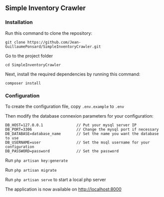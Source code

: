## Simple Inventory Crawler

### Installation

Run this command to clone the repository:

```git clone https://github.com/Jean-GuillaumePonsard/SimpleInventoryCrawler.git```

Go to the project folder

```cd SimpleInventoryCrawler```

Next, install the required dependencies by running this command: 

```composer install```

### Configuration

To create the configuration file,
copy ```.env.example``` to ```.env```

Then modify the database connexion parameters for your configuration:

```
DB_HOST=127.0.0.1               // Put your mysql server IP
DB_PORT=3306                    // Change the mysql port if necessary
DB_DATABASE=database_name       // Set the name you want the database to use
DB_USERNAME=user                // Set the msql username for your configuration
DB_PASSWORD=password            // Set the password
```

Run ```php artisan key:generate```

Run ```php artisan migrate```

Run ```php artisan serve``` to start a local php server

The application is now available on [http://localhost:8000](http://localhost:8000)
